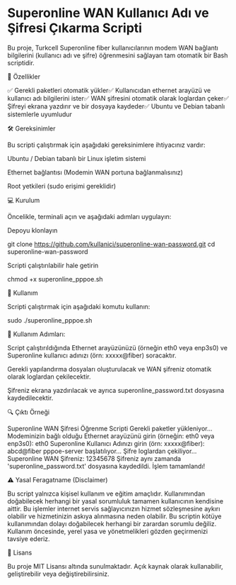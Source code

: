 # Superonline WAN Kullanıcı Adı ve Şifresi Çıkarma Scripti

Bu proje, Turkcell Superonline fiber kullanıcılarının modem WAN bağlantı bilgilerini (kullanıcı adı ve şifre) öğrenmesini sağlayan tam otomatik bir Bash scriptidir.

📌 Özellikler

✅ Gerekli paketleri otomatik yükler✅ Kullanıcıdan ethernet arayüzü ve kullanıcı adı bilgilerini ister✅ WAN şifresini otomatik olarak loglardan çeker✅ Şifreyi ekrana yazdırır ve bir dosyaya kaydeder✅ Ubuntu ve Debian tabanlı sistemlerle uyumludur

🛠️ Gereksinimler

Bu scripti çalıştırmak için aşağıdaki gereksinimlere ihtiyacınız vardır:

Ubuntu / Debian tabanlı bir Linux işletim sistemi

Ethernet bağlantısı (Modemin WAN portuna bağlanmalısınız)

Root yetkileri (sudo erişimi gereklidir)

💻 Kurulum

Öncelikle, terminali açın ve aşağıdaki adımları uygulayın:

Depoyu klonlayın

git clone https://github.com/kullanici/superonline-wan-password.git
cd superonline-wan-password

Scripti çalıştırılabilir hale getirin

chmod +x superonline_pppoe.sh

🚀 Kullanım

Scripti çalıştırmak için aşağıdaki komutu kullanın:

sudo ./superonline_pppoe.sh

📝 Kullanım Adımları:

Script çalıştırıldığında Ethernet arayüzünüzü (örneğin eth0 veya enp3s0) ve Superonline kullanıcı adınızı (örn: xxxxx@fiber) soracaktır.

Gerekli yapılandırma dosyaları oluşturulacak ve WAN şifreniz otomatik olarak loglardan çekilecektir.

Şifreniz ekrana yazdırılacak ve ayrıca superonline_password.txt dosyasına kaydedilecektir.

🔍 Çıktı Örneği

Superonline WAN Şifresi Öğrenme Scripti
Gerekli paketler yükleniyor...
Modeminizin bağlı olduğu Ethernet arayüzünü girin (örneğin: eth0 veya enp3s0): eth0
Superonline Kullanıcı Adınızı girin (örn: xxxxx@fiber): abcd@fiber
pppoe-server başlatılıyor...
Şifre loglardan çekiliyor...
Superonline WAN Şifreniz: 12345678
Şifreniz aynı zamanda 'superonline_password.txt' dosyasına kaydedildi.
İşlem tamamlandı!

⚠️ Yasal Feragatname (Disclaimer)

Bu script yalnızca kişisel kullanım ve eğitim amaçlıdır. Kullanımından doğabilecek herhangi bir yasal sorumluluk tamamen kullanıcının kendisine aittir. Bu işlemler internet servis sağlayıcınızın hizmet sözleşmesine aykırı olabilir ve hizmetinizin askıya alınmasına neden olabilir. Bu scriptin kötüye kullanımından dolayı doğabilecek herhangi bir zarardan sorumlu değiliz. Kullanım öncesinde, yerel yasa ve yönetmelikleri gözden geçirmenizi tavsiye ederiz.

📜 Lisans

Bu proje MIT Lisansı altında sunulmaktadır. Açık kaynak olarak kullanabilir, geliştirebilir veya değiştirebilirsiniz.
